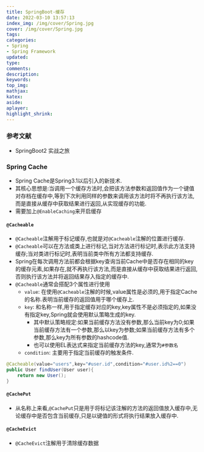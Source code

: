 ```yaml
---
title: SpringBoot-缓存
date: 2022-03-10 13:57:13
index_img: /img/cover/Spring.jpg
cover: /img/cover/Spring.jpg
tags:
categories:
- Spring
- Spring Framework
updated:
type:
comments:
description:
keywords:
top_img:
mathjax:
katex:
aside:
aplayer:
highlight_shrink:
---
```


### 参考文献

* SpringBoot2 实战之旅

### Spring Cache

* Spring Cache是Spring3.1以后引入的新技术.
* 其核心思想是:当调用一个缓存方法时,会把该方法参数和返回值作为一个键值对存档在缓存中,等到下次利用同样的参数来调用该方法时将不再执行该方法,而是直接从缓存中获取结果进行返回,从实现缓存的功能.
* 需要加上`@EnableCaching`来开启缓存

#### `@Cacheable`

* `@Cacheable`注解用于标记缓存,也就是对`@Cacheable`注解的位置进行缓存.
* `@Cacheable`可以在方法或类上进行标记,当对方法进行标记时,表示此方法支持缓存;当对类进行标记时,表明当前类中所有方法都支持缓存.
* Spring在每次调用方法前都会根据key查询当前Cache中是否存在相同的key的缓存元素,如果存在,就不再执行该方法,而是直接从缓存中获取结果进行返回,否则执行该方法并将返回结果存入指定的缓存中.
* `@Cacheable`通常会搭配3个属性进行使用
  * `value`: 在使用`@Cacheable`注解的时候,value属性是必须的,用于指定Cache的名称.表明当前缓存的返回值用于哪个缓存上.
  * `key`: 和名称一样,用于指定缓存对应的key,key属性不是必须指定的,如果没有指定key,Spring就会使用默认策略生成的key.
    * 其中默认策略规定:如果当前缓存方法没有参数,那么当前key为0;如果当前缓存方法有一个参数,那么以key为参数;如果当前缓存方法有多个参数,那么key为所有参数的hashcode值.
    * 也可以使用EL表达式来指定当前缓存方法的key,通常为`#参数名`
  * `condition`: 主要用于指定当前缓存的触发条件.

```java
@Cacheable(value="users",key="#user.id",condition="#user.id%2==0")
public User findUser(User user){
	return new User();
}
```

#### `@CachePut`

* 从名称上来看,`@CachePut`只是用于将标记该注解的方法的返回值放入缓存中,无论缓存中是否包含当前缓存,只是以键值的形式将执行结果放入缓存中.

#### `@CacheEvict`

* `@CacheEvict`注解用于清除缓存数据



